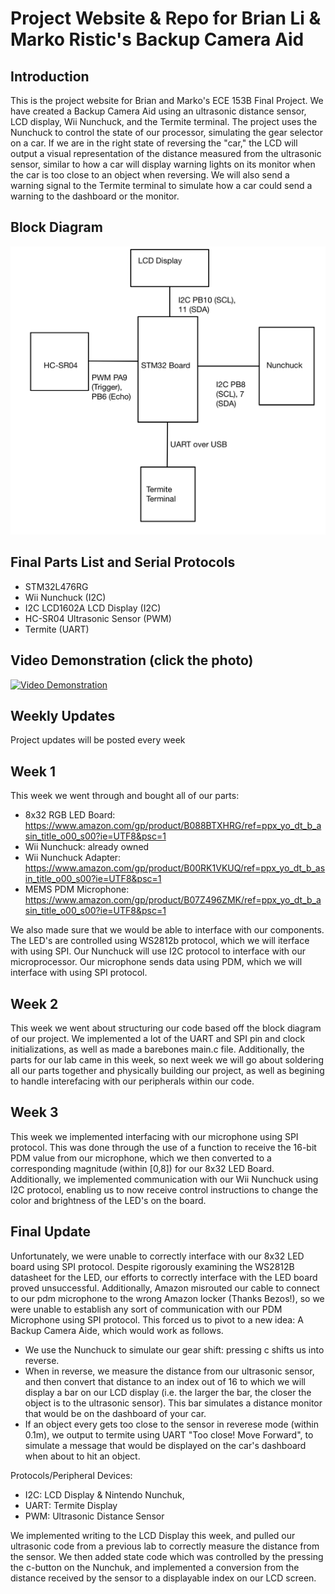 # Project Website & Repo for Brian Li & Marko Ristic's Backup Camera Aid

## Introduction

This is the project website for Brian and Marko's ECE 153B Final Project. We have created a Backup Camera Aid using an ultrasonic distance sensor, LCD display, Wii Nunchuck, and the Termite terminal. The project uses the Nunchuck to control the state of our processor, simulating the gear selector on a car. If we are in the right state of reversing the "car," the LCD will output a visual representation of the distance measured from the ultrasonic sensor, similar to how a car will display warning lights on its monitor when the car is too close to an object when reversing. We will also send a warning signal to the Termite terminal to simulate how a car could send a warning to the dashboard or the monitor. 

## Block Diagram

![Image](blockdiagram.jpeg)

## Final Parts List and Serial Protocols
- STM32L476RG
- Wii Nunchuck (I2C)
- I2C LCD1602A LCD Display (I2C)
- HC-SR04 Ultrasonic Sensor (PWM)
- Termite (UART)

## Video Demonstration (click the photo)

[![Video Demonstration](http://img.youtube.com/vi/rPoylZ0QpGE/0.jpg)](http://www.youtube.com/watch?v=rPoylZ0QpGE "ECE153B Final Project")


## Weekly Updates
Project updates will be posted every week

##  Week 1

This week we went through and bought all of our parts:
- 8x32 RGB LED Board: https://www.amazon.com/gp/product/B088BTXHRG/ref=ppx_yo_dt_b_asin_title_o00_s00?ie=UTF8&psc=1
- Wii Nunchuck: already owned
- Wii Nunchuck Adapter: https://www.amazon.com/gp/product/B00RK1VKUQ/ref=ppx_yo_dt_b_asin_title_o00_s00?ie=UTF8&psc=1
- MEMS PDM Microphone: https://www.amazon.com/gp/product/B07Z496ZMK/ref=ppx_yo_dt_b_asin_title_o00_s00?ie=UTF8&psc=1

We also made sure that we would be able to interface with our components. The LED's are controlled using WS2812b protocol, which we will iterface with using SPI. Our Nunchuck will use I2C protocol to interface with our microprocessor. Our microphone sends data using PDM, which we will interface with using SPI protocol.

##  Week 2

This week we went about structuring our code based off the block diagram of our project. We implemented a lot of the UART and SPI pin and clock initializations, as well as made a barebones main.c file. Additionally, the parts for our lab came in this week, so next week we will go about soldering all our parts together and physically building our project, as well as begining to handle interefacing with our peripherals within our code.

##  Week 3

This week we implemented interfacing with our microphone using SPI protocol. This was done through the use of a function to receive the 16-bit PDM value from our microphone, which we then converted to a corresponding magnitude (within [0,8]) for our 8x32 LED Board. Additionally, we implemented communication with our Wii Nunchuck using I2C protocol, enabling us to now receive control instructions to change the color and brightness of the LED's on the board.

## Final Update

Unfortunately, we were unable to correctly interface with our 8x32 LED board using SPI protocol. Despite rigorously examining the WS2812B datasheet for the LED, our efforts to correctly interface with the LED board proved unsuccessful. Additionally, Amazon misrouted our cable to connect to our pdm microphone to the wrong Amazon locker (Thanks Bezos!), so we were unable to establish any sort of communication with our PDM Microphone using SPI protocol. This forced us to pivot to a new idea:  A Backup Camera Aide, which would work as follows.

* We use the Nunchuck to simulate our gear shift: pressing c shifts us into reverse.
* When in reverse, we measure the distance from our ultrasonic sensor, and then convert that distance to an index out of 16 to which we will display a bar on our LCD display (i.e. the larger the bar, the closer the object is to the ultrasonic sensor). This bar simulates a distance monitor that would be on the dashboard of your car.
* If an object every gets too close to the sensor in reverese mode (within 0.1m), we output to termite using UART "Too close! Move Forward", to simulate a message that would be displayed on the car's dashboard when about to hit an object.

Protocols/Peripheral Devices:
* I2C: LCD Display & Nintendo Nunchuk,
* UART: Termite Display
* PWM: Ultrasonic Distance Sensor

We implemented writing to the LCD Display this week, and pulled our ultrasonic code from a previous lab to correctly measure the distance from the sensor. We then added state code which was controlled by the pressing the c-button on the Nunchuk, and implemented a conversion from the distance received by the sensor to a displayable index on our LCD screen. 

